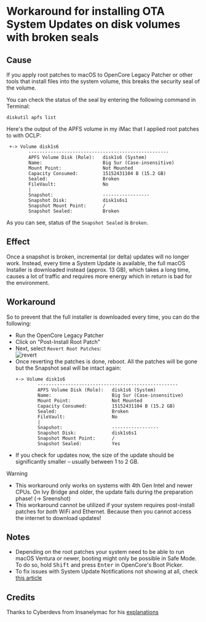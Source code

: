 # Workaround for installing OTA System Updates on disk volumes with broken seals

## Cause
If you apply root patches to macOS to OpenCore Legacy Patcher or other tools that install files into the system volume, this breaks the security seal of the volume.

You can check the status of the seal by entering the following command in Terminal:

```shell
diskutil apfs list
```
Here's the output of the APFS volume in my iMac that I applied root patches to with OCLP:

```
 +-> Volume disk1s6
        ---------------------------------------------------
        APFS Volume Disk (Role):   disk1s6 (System)
        Name:                      Big Sur (Case-insensitive)
        Mount Point:               Not Mounted
        Capacity Consumed:         15152431104 B (15.2 GB)
        Sealed:                    Broken
        FileVault:                 No
        |
        Snapshot:                  -----------------
        Snapshot Disk:             disk1s6s1
        Snapshot Mount Point:      /
        Snapshot Sealed:           Broken
```

As you can see, status of the `Snapshot Sealed` is `Broken`.

## Effect
Once a snapshot is broken, incremental (or delta) updates will no longer work. Instead, every time a System Update is available, the full macOS Installer is downloaded instead (approx. 13 GB), which takes a long time, causes a lot of traffic and requires more energy which in return is bad for the environment.

## Workaround
So to prevent that the full installer is downloaded every time, you can do the following:

- Run the OpenCore Legacy Patcher
- Click on "Post-Install Root Patch"
- Next, select `Revert Root Patches`: <br> ![revert](https://github.com/5T33Z0/OC-Little-Translated/assets/76865553/e5f9c409-7aad-4511-b1bc-e20466908913)
- Once reverting the patches is done, reboot. All the patches will be gone but the Snapshot seal will be intact again:
	```
	+-> Volume disk1s6
        	---------------------------------------------------
        	APFS Volume Disk (Role):   disk1s6 (System)
        	Name:                      Big Sur (Case-insensitive)
        	Mount Point:               Not Mounted
        	Capacity Consumed:         15152431104 B (15.2 GB)
        	Sealed:                    Broken
        	FileVault:                 No
        	|
        	Snapshot:                  -----------------
        	Snapshot Disk:             disk1s6s1
        	Snapshot Mount Point:      /
        	Snapshot Sealed:           Yes
	```
- If you check for updates now, the size of the update should be significantly smaller – usually between 1 to 2 GB.

> [!WARNING]
> 
> - This workaround only works on systems with 4th Gen Intel and newer CPUs. On Ivy Bridge and older, the update fails during the preparation phase! (&rarr; Sreenshot)
> - This workaround cannot be utilized if your system requires post-install patches for *both* WiFi and Ethernet. Because then you cannot access the internet to download updates!

## Notes
- Depending on the root patches your system need to be able to run macOS Ventura or newer, booting might only be possible in Safe Mode. To do so, hold <kbd>Shift</kbd> and press <kbd>Enter</kbd> in OpenCore's Boot Picker.
- To fix issues with System Update Notifications not showing at all, check [this article](https://github.com/5T33Z0/OC-Little-Translated/tree/main/S_System_Updates)

## Credits
Thanks to Cyberdevs from Insanelymac for his [explanations](https://www.insanelymac.com/forum/topic/356881-pre-release-macos-sonoma/page/61/#comment-2809998)
